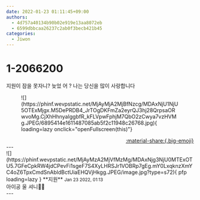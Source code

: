 ```yaml
---
date: 2022-01-23 01:11:45+09:00
authors:
  - 4d757a40134b90b02e919e13aa8072eb
  - 6599dbbcaa26237c2ab0f3becb421b45
categories:
  - Jiwon
---
```


# 1-2066200

<div class="post-container" markdown="1">
<div class="content-container md-sidebar__scrollwrap" markdown="1">

지원이 잠을 못자니? 늦었 어 ? 나는 당신을 많이 사랑합니다
<figure markdown="1">
![](https://phinf.wevpstatic.net/MjAyMjA2MjBfNzcg/MDAxNjU1NjU5OTExMjgx.M5DePRDB4_JrTOgDKFmZa2eyrQJ3hj28QrpsaORwvoMg.CjXhHhnyaIggbfR_kFLVpwFphjM7QbO2zCwya7vzHVMg.JPEG/6895414e1611487085ab5f2c11948c26768.jpg){ loading=lazy onclick="openFullscreen(this)"}
</figure>


</div>
</div>

<div style="text-align: right;" markdown="1">
<a href="https://weverse.io/fromis9/fanpost/1-2066200" style="text-align: right;">:material-share:{.big-emoji}</a>
</div>
---

<div class="comments-container md-sidebar__scrollwrap" markdown="1">
<div class="comment" markdown="1">
<div class='id-container' markdown="1">
![](https://phinf.wevpstatic.net/MjAyMzA2MjVfMzMg/MDAxNjg3NjU0MTExOTU5.7GFeCpkRW4jdCPevFi1sgeF7S4XyLHRSJr1VOBRp7gEg.mY0LxqknzXmYC4oZ6TpxCmdSnAbldBctUiaEHQVjHkgg.JPEG/image.jpg?type=s72){ pfp loading=lazy }
**<span class="artist">지원</span>** <small>Jan 23 2022, 01:13</small><br>
</div>
<div class='comment-body' markdown="1">
아이공 울 셔니🥺🥰
</div>
</div>
</div>
---
